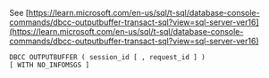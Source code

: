 See [https://learn.microsoft.com/en-us/sql/t-sql/database-console-commands/dbcc-outputbuffer-transact-sql?view=sql-server-ver16](https://learn.microsoft.com/en-us/sql/t-sql/database-console-commands/dbcc-outputbuffer-transact-sql?view=sql-server-ver16)
```
DBCC OUTPUTBUFFER ( session_id [ , request_id ] )
[ WITH NO_INFOMSGS ]
```
